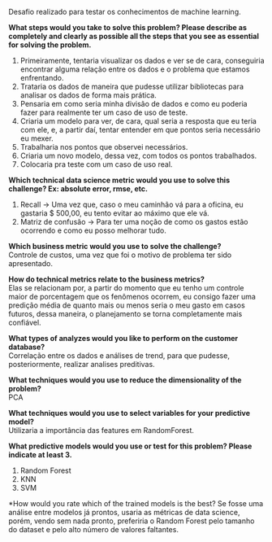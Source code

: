 Desafio realizado para testar os conhecimentos de machine learning.

**What steps would you take to solve this problem? Please describe as completely and clearly as possible all the steps that you see as essential for solving the problem.**
1. Primeiramente, tentaria visualizar os dados e ver se de cara, conseguiria encontrar alguma relação entre os dados e o problema que estamos enfrentando.
2. Trataria os dados de maneira que pudesse utilizar bibliotecas para analisar os dados de forma mais prática.
4. Pensaria em como seria minha divisão de dados e como eu poderia fazer para realmente ter um caso de uso de teste.
5. Criaria um modelo para ver, de cara, qual seria a resposta que eu teria com ele, e, a partir daí, tentar entender em que pontos seria necessário eu mexer.
6. Trabalharia nos pontos que observei necessários.
7. Criaria um novo modelo, dessa vez, com todos os pontos trabalhados.
8. Colocaria pra teste com um caso de uso real.

**Which technical data science metric would you use to solve this challenge? Ex: absolute error, rmse, etc.**
1. Recall -> Uma vez que, caso o meu caminhão vá para a oficina, eu gastaria $ 500,00, eu tento evitar ao máximo que ele vá.
2. Matriz de confusão -> Para ter uma noção de como os gastos estão ocorrendo e como eu posso melhorar tudo.

**Which business metric  would you use to solve the challenge?** <br>
Controle de custos, uma vez que foi o motivo de problema ter sido apresentado.

**How do technical metrics relate to the business metrics?** <br>
Elas se relacionam por, a partir do momento que eu tenho um controle maior de porcentagem que os fenômenos ocorrem, eu consigo fazer uma predição média de quanto mais ou menos seria o meu gasto em casos futuros, dessa maneira, o planejamento se torna completamente mais confiável.

**What types of analyzes would you like to perform on the customer database?** <br>
Correlação entre os dados e análises de trend, para que pudesse, posteriormente, realizar analises preditivas.

**What techniques would you use to reduce the dimensionality of the problem?** <br>
PCA

**What techniques would you use to select variables for your predictive model?** <br>
Utilizaria a importância das features em RandomForest.

**What predictive models would you use or test for this problem? Please indicate at least 3.** <br>
1. Random Forest
2. KNN
3. SVM

*How would you rate which of the trained models is the best?
Se fosse uma análise entre modelos já prontos, usaria as métricas de data science, porém, vendo sem nada pronto, preferiria o Random Forest pelo tamanho do dataset e pelo alto número de valores faltantes.
